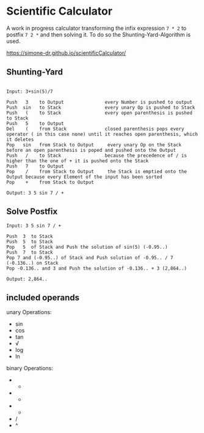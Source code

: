 # Scientific Calculator
A work in progress calculator transforming the infix expression `7 * 2` to postfix `7 2 *` and then solving it. 
To do so the Shunting-Yard-Algorithm is used. 

https://simone-dr.github.io/scientificCalculator/

## Shunting-Yard

```

Input: 3+sin(5)/7

Push   3	to Output 				every Number is pushed to output
Push  sin  	to Stack				every unary Op is pushed to Stack
Push   ( 	to Stack				every open parenthesis is pushed to Stack
Push   5 	to Output 
Del    (   	from Stack				closed parenthesis pops every operator ( in this case none) until it reaches open parenthesis, which it deletes
Pop   sin 	from Stack to Output 	 every unary Op on the Stack before an open parenthesis is poped and pushed onto the Output
Push   / 	to Stack				because the precedence of / is higher than the one of + it is pushed onto the Stack 
Push   7	to Output
Pop    / 	from Stack to Output 	 the Stack is emptied onto the Output because every Element of the input has been sorted
Pop	   +	from Stack to Output 

Output: 3 5 sin 7 / +

```

## Solve Postfix

```
Input: 3 5 sin 7 / +

Push  3  to Stack
Push  5  to Stack
Pop   5  of Stack and Push the solution of sin(5) (-0.95..)
Push  7  to Stack 
Pop 7 and (-0.95..) of Stack and Push solution of -0.95.. / 7 (-0.136..) on Stack 
Pop -0.136.. and 3 and Push the solution of -0.136.. + 3 (2,864..)

Output: 2,864..

```

## included operands
unary Operations:
* sin
* cos
* tan
* √
* log
* ln

binary Operations:
* +
* -
* *
* /
* ^

